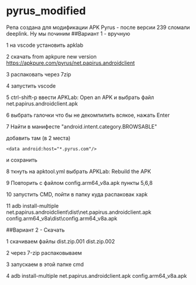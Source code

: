 # pyrus_modified

Репа создана для модификации APK Pyrus - после версии 239 сломали deeplink. Ну мы починим 
##Вариант 1 - вручную

1 на vscode установить apklab

2 скачать from apkpure new version  https://apkpure.com/pyrus/net.papirus.androidclient

3 распаковать через 7zip

4 запустить vscode

5 ctrl-shift-p ввести APKLab: Open an APK и выбрать файл net.papirus.androidclient.apk

6 выбрать галочки что бы не декомпилить всякое, нажать Enter

7 Найти в манифесте "android.intent.category.BROWSABLE"

 добавить там (в 2 места)
 
`<data android:host="*.pyrus.com"/>`

и сохранить

8 ткнуть на apktool.yml выбрать APKLab: Rebuild the APK

9 Повторить с файлом config.arm64_v8a.apk пункты 5,6,8

10 запустить CMD, пойти в папку куда распаковак xapk

11 adb install-multiple net.papirus.androidclient\dist\net.papirus.androidclient.apk  config.arm64_v8a\dist\config.arm64_v8a.apk

##Вариант 2 - Скачать 

1 скачиваем файлы dist.zip.001 dist.zip.002

2 через 7-zip распаковываем

3 запускаем в этой папке cmd

4 adb install-multiple net.papirus.androidclient.apk  config.arm64_v8a.apk

